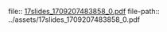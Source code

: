 file:: [17slides_1709207483858_0.pdf](../assets/17slides_1709207483858_0.pdf)
file-path:: ../assets/17slides_1709207483858_0.pdf
